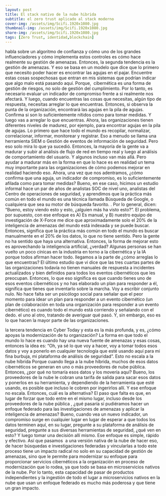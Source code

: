 ```yaml
---
layout: post
title: El stack nativo de la nube hibrida
subtitle: el zero trust aplicado al stack moderno
cover-img: /assets/img/Scifi.1920x1080.jpg
thumbnail-img: /assets/img/Scifi.1920x1080.jpg
share-img: /assets/img/Scifi.1920x1080.jpg
tags: [Zero Trust, identidad,blockchain]
---
```



habla sobre un algoritmo de confianza y cómo uno de los grandes influenciadores y cómo implementa estos controles es cómo hace realmente su gestión de amenazas. Entonces, la segunda tendencia es la gestión de amenazas. Y eso se basa en un modelo que dice que lo primero que necesito poder hacer es encontrar las agujas en el pajar. Encuentre estas cosas sospechosas que entran en mis sistemas que podrían indicar que algo malo está pasando aquí. Porque,  cibernética es una forma de gestión de riesgos, no solo de gestión del cumplimiento. Por lo tanto, es necesario evaluar un indicador de compromiso frente a si realmente nos afectará. Y luego, cuando encuentras las cosas que necesitas, algún tipo de respuesta, necesitas arreglar lo que encuentras. Entonces, si observa la punta de la organización, encontrará las agujas en la pila de agujas. Confirma si son lo suficientemente nítidos como para tomar medidas. Y luego vas a arreglar lo que encuentras. Ahora, las organizaciones tienen diferentes niveles de madurez, por ejemplo, para encontrar agujas en la pila de agujas. Lo primero que hace todo el mundo es recopilar, normalizar, correlacionar, informar, monitorear y registrar. Eso a menudo se llama una herramienta SIEM o Gestión de eventos de información de seguridad. Pero eso solo mira lo que ya sucedió. Entonces, la mayoría de la gente va a madurar y subir al análisis de flujo de red en tiempo real y luego al análisis de comportamiento del usuario. Y algunos incluso van más allá. Pero ayudar a madurar más en la forma en que lo hace es en realidad un tema muy importante para las organizaciones de cómo podemos mejorar en realidad haciendo eso. Ahora, una vez que nos adentramos, ¿cómo confirma que una aguja, un indicador de compromiso, es lo suficientemente afilada como para tomar medidas? Bueno, en ese caso, hicimos un estudio informal hace un par de años de analistas SOC de nivel uno, analistas del Centro de operaciones de seguridad, y aprendimos que la práctica más común en todo el mundo es una técnica llamada Búsqueda de Google, o cualquiera que sea su motor de búsqueda favorito. . Por lo general, dicen: “Bueno, estoy viendo esto y esto, ¿alguien más ha visto esto?”. El problema, por supuesto, con ese enfoque es A) Es manual, y B) nuestro equipo de investigación de X-Force me dice que aproximadamente solo el 20% de la inteligencia de amenazas del mundo está indexada y se puede buscar. Entonces, significa que la práctica más común en todo el mundo es buscar manualmente en el 20% de los datos, lo que no tiene sentido. Pero la gente no ha sentido que haya una alternativa. Entonces, la forma de mejorar esto es aprovechando la inteligencia artificial, ¿verdad? Algunas personas se han vuelto un poco cínicas en la industria en torno a la cibernética y la IA porque todos afirman hacer todo. llegamos a la parte de ¿cómo arreglas lo que encuentras? El último estudio que vi dice que las tres cuartas partes de las organizaciones todavía no tienen manuales de respuesta a incidentes actualizados y bien definidos para todos los eventos cibernéticos que les preocupan. Entonces, lo que eso significa es que cuando tienes uno de esos eventos cibernéticos y no has elaborado un plan para responder a él, significa que tienes que inventarlo sobre la marcha.  Voy a escribir conjunto nulo. No hace falta ser un psicólogo social para señalar que el peor momento para idear un plan para responder a un evento cibernético (un plan de colaboración en toda una organización para responder a un evento cibernético) es cuando todo el mundo está corriendo y señalando con el dedo. el uno al otro, tratando de averiguar qué pasó. Y, sin embargo, eso es lo que hacen la mayor parte de las organizaciones. 

la tercera tendencia en Cyber Today y esta es la más profunda, y es, ¿cómo apoyas la modernización de tu organización? La forma en que todo el mundo lo hace es cuando hay una nueva fuente de amenazas y esas cosas, entonces la idea es: “Oh, ya sé lo que voy a hacer, voy a tomar todos esos datos y voy a ponerlo en cualquier tecnología que esté usando aquí para mi fina burbuja, mi plataforma de análisis de seguridad”. Esto no escala a la nube híbrida Porque cuando llega a la nube híbrida, muchos de esos datos cibernéticos se generan en uno o más proveedores de nube pública. Entonces, ¿por qué no tomaría esos datos y los movería aquí? Bueno, los proveedores de la nube le cobran una tarifa de salida para sacar esos datos y ponerlos en su herramienta, y dependiendo de la herramienta que esté usando, es posible que incluso le cobren por ingerirlos allí. Y ese enfoque no escala. Entonces, cuál es la alternativa? El paso que falta es que, en lugar de forzar que todo entre en el mismo lugar, incluso desde los proveedores de la nube pública , ¿qué pasaría si pudiéramos hacer un enfoque federado para las investigaciones de amenazas y aplicar la inteligencia de amenazas? Bueno, cuando vea un nuevo indicador, un compromiso surge en cualquier lugar en lugar de esperar a que todos los datos terminen aquí, en su lugar, pregunte a su plataforma de análisis de seguridad, pregunte a sus diversas herramientas de seguridad, ¿qué ven en esto? Y luego tomar una decisión allí mismo. Ese enfoque es simple, rápido y efectivo. Así que pasamos  a una versión nativa de la nube de hacer eso, de hacer búsquedas e investigaciones federadas y vincularlas a todo este proceso tiene un impacto radical no solo en su capacidad de gestión de amenazas, sino que le permite para modernizar su enfoque para proporcionar servicios cibernéticos a la organización en proceso de modernización que lo rodea, ya que todo se basa en microservicios nativos de la nube. Por lo tanto, esta capacidad de pasar de productos independientes y la ingestión de todo el lugar a microservicios nativos en la nube que usan un enfoque federado es mucho más poderosa y que tiene un gran impacto.